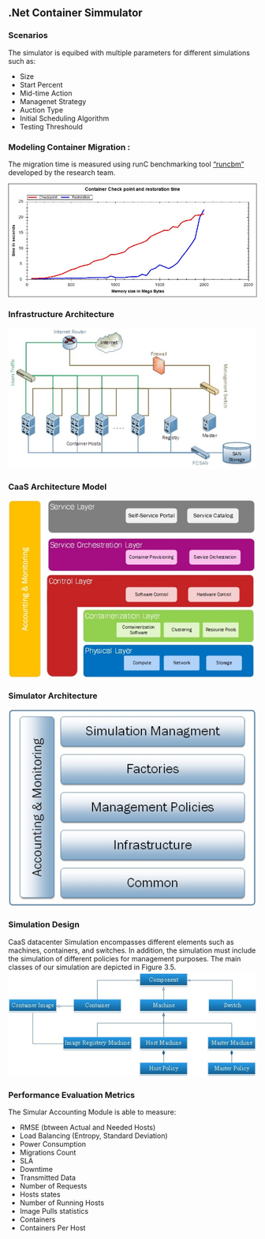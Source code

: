 ﻿## .Net Container Simmulator

### Scenarios
The simulator is equibed with multiple parameters for different simulations such as:
* Size
* Start Percent
* Mid-time Action
* Managenet Strategy
* Auction Type
* Initial Scheduling Algorithm
* Testing Threshould
### Modeling Container Migration :
The migration time is measured using runC benchmarking tool [“runcbm”][3] developed by the research team.  

![alt text][im1]

### Infrastructure Architecture 

![alt text][im2]

### CaaS Architecture Model
![alt text][im3]

### Simulator Architecture
![alt text][im4]

### Simulation Design
CaaS datacenter Simulation encompasses different elements such as machines, containers, and switches. In addition, the simulation must include the simulation of different policies for management purposes. The main classes of our simulation are depicted in Figure ‎3.5.  
![alt text][im5]

### Performance Evaluation Metrics
The Simular Accounting Module is able to measure:
* RMSE (btween Actual and Needed Hosts)
* Load Balancing (Entropy, Standard Deviation)
* Power Consumption
* Migrations Count 
* SLA
* Downtime
* Transmitted Data
* Number of Requests
* Hosts states
* Number of Running Hosts
* Image Pulls statistics 
* Containers
* Containers Per Host


[1]: https://runc.io/ 
[2]: https://www.criu.org/Main_Page
[3]: https://github.com/washraf/runcbm
[im1]: https://github.com/washraf/.NetContainerSimulator/blob/master/Images/CRtimes.jpg
[im2]: https://github.com/washraf/.NetContainerSimulator/blob/master/Images/Infrastructure.jpg
[im3]: https://github.com/washraf/.NetContainerSimulator/blob/master/Images/Architecture.jpg
[im4]: https://github.com/washraf/.NetContainerSimulator/blob/master/Images/SimulatorArchitecture.jpg
[im5]: https://github.com/washraf/.NetContainerSimulator/blob/master/Images/SimulatorDesign.jpg
